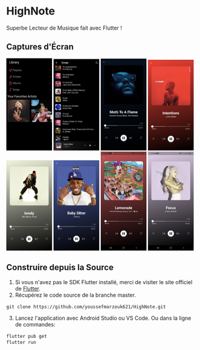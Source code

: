 # HighNote

Superbe Lecteur de Musique fait avec Flutter !

## Captures d'Écran

<img src="./screenshots/1.jpg" width="24%"> <img src="./screenshots/2.jpg" width="24%"> <img src="./screenshots/3.jpg" width="24%"> <img src="./screenshots/4.jpg" width="24%"> 
<img src="./screenshots/5.jpg" width="24%"> <img src="./screenshots/6.jpg" width="24%"> <img src="./screenshots/7.jpg" width="24%"> <img src="./screenshots/8.jpg" width="24%"> 


## Construire depuis la Source

1. Si vous n'avez pas le SDK Flutter installé, merci de visiter le site officiel de [Flutter](https://flutter.dev/).
2. Récupérez le code source de la branche master.

```
git clone https://github.com/youssefmarzouk621/HighNote.git
```

3. Lancez l'application avec Android Studio ou VS Code. Ou dans la ligne de commandes:

```
flutter pub get
flutter run
```
